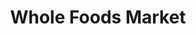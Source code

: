 ---
title: "Whole Foods Market"
url: /washington/whole-foods-market-12th-street-northwest/
shop: supermarket
---